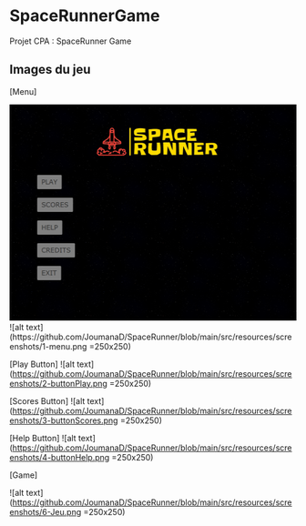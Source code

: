# SpaceRunnerGame
Projet CPA : SpaceRunner Game 

## Images du jeu 
[Menu]

<img src="https://github.com/JoumanaD/SpaceRunner/blob/main/src/resources/screenshots/1-menu.png" width="509" height="380">
![alt text](https://github.com/JoumanaD/SpaceRunner/blob/main/src/resources/screenshots/1-menu.png =250x250)

[Play Button]
![alt text](https://github.com/JoumanaD/SpaceRunner/blob/main/src/resources/screenshots/2-buttonPlay.png =250x250)

[Scores Button]
![alt text](https://github.com/JoumanaD/SpaceRunner/blob/main/src/resources/screenshots/3-buttonScores.png =250x250)

[Help Button]
![alt text](https://github.com/JoumanaD/SpaceRunner/blob/main/src/resources/screenshots/4-buttonHelp.png =250x250)

[Game]

![alt text](https://github.com/JoumanaD/SpaceRunner/blob/main/src/resources/screenshots/6-Jeu.png =250x250)
